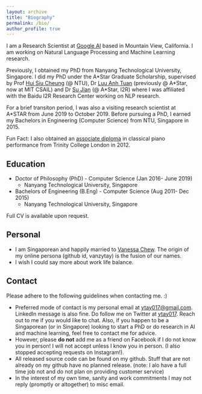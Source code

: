 ```yaml
---
layout: archive
title: "Biography"
permalink: /bio/
author_profile: true
---
```



I am a Research Scientist at [Google AI](https://ai.google/) based in Mountain View, California. I am working on Natural Language Processing and Machine Learning research. 

Previously, I obtained my PhD from Nanyang Technological University, Singapore. I did my PhD under the A\*Star Graduate Scholarship, supervised by Prof [Hui Siu Cheung](https://www.ntu.edu.sg/home/asschui/) (@ NTU), Dr [Luu Anh Tuan](https://people.csail.mit.edu/tuanluu/) (previously @ A\*Star, now at MIT CSAIL) and Dr [Su Jian](http://www.colips.org/~sujian/) (@ A\*Star, I2R) where I was affiliated with the Baidu I2R Research Center working on NLP research. 

For a brief transiton period, I was also a visiting research scientist at A\*STAR from June 2019 to October 2019. Before pursuing a PhD, I earned my Bachelors in Engineering (Computer Science) from NTU, Singapore in 2015.

Fun Fact: I also obtained an [associate diploma](https://www.trinitycollege.com/site/?id=1587) in classical piano performance from Trinity College London in 2012.

##  Education

* Doctor of Philosophy (PhD) - Computer Science (Jan 2016- June 2019)
    * Nanyang Technological University, Singapore
* Bachelors of Engineering (B.Eng) - Computer Science (Aug 2011- Dec 2015)
    * Nanyang Technological University, Singapore

Full CV is available upon request.

## Personal

* I am Singaporean and happily married to [Vanessa Chew](https://www.instagram.com/vcnes5sa/). The origin of my online persona (github id, vanzytay) is the fusion of our names.
* I wish I could say more about work life balance.

## Contact 

Please adhere to the following guidelines when contacting me. :) 

* Preferred mode of contact is my personal email at ytay017@gmail.com. LinkedIn message is also fine. Do follow me on Twitter at [ytay017](https://twitter.com/ytay017). Reach out to me if you would like to chat. Also, if you happen to be a Singaporean (or in Singapore) looking to start a PhD or do research in AI and machine learning, feel free to contact me for advice. 
* However, please **do not** add me as a friend on Facebook if I do not know you in person! I will not accept unless I know you in person. (I also stopped accepting requests on Instagram!). 
* All released source code can be found on my github. Stuff that are not already on my github have no planned release. (note: I alo have a full time job not and do not plan on providing customer service)
* In the interest of my own time, sanity and work commitments I may not reply (promptly or altogether) to misc email. 
